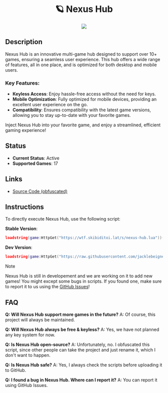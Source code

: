 <h1 align="center">🪐 Nexus Hub</h1>
<div align="center">
  <img  src="https://user-images.githubusercontent.com/99215486/175369409-b967da5b-e373-48ea-b8f5-8ed3d613df03.gif">
</div>

## Description

Nexus Hub is an innovative multi-game hub designed to support over 10+ games, ensuring a seamless user experience. This hub offers a wide range of features, all in one place, and is optimized for both desktop and mobile users. 

### Key Features:
- **Keyless Access**: Enjoy hassle-free access without the need for keys.
- **Mobile Optimization**: Fully optimized for mobile devices, providing an excellent user experience on the go.
- **Compatibility**: Ensures compatibility with the latest game versions, allowing you to stay up-to-date with your favorite games.

Inject Nexus Hub into your favorite game, and enjoy a streamlined, efficient gaming experience!

## Status

- **Current Status**: Active
- **Supported Games**: 17

## Links

- [Source Code (obfuscated)](https://github.com/jacklebeignet/scripts/tree/main/NexusHub)

## Instructions

To directly execute Nexus Hub, use the following script:

**Stable Version**:
```lua
loadstring(game:HttpGet("https://wtf.skibiditoi.lat/s/nexus-hub.lua"))()
```

**Dev Version**:
```lua
loadstring(game:HttpGet("https://raw.githubusercontent.com/jacklebeignet/scripts/refs/heads/main/NexusHub/Loader"))()
```

> [!NOTE]
> Nexus Hub is still in developement and we are working on it to add new games! You might except some bugs in scripts. If you found one, make sure to report it to us using the [GitHub Issues](https://github.com/jacklebeignet/scripts/issues/new)!

## FAQ

**Q: Will Nexus Hub support more games in the future?**
A: Of course, this project will always be maintained.

**Q: Will Nexus Hub always be free & keyless?**
A: Yes, we have not planned any key system for now.

**Q: Is Nexus Hub open-source?**
A: Unfortunately, no. I obfuscated this script, since other people can take the project and just rename it, which I don't want to happen.

**Q: Is Nexus Hub safe?**
A: Yes, I always check the scripts before uploading it to GitHub.

**Q: I found a bug in Nexus Hub. Where can I report it?**
A: You can report it using GitHub Issues.
